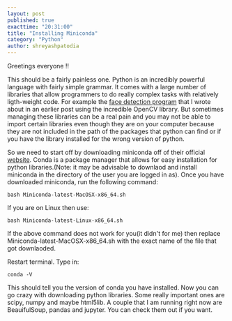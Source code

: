```yaml
---
layout: post
published: true
exacttime: "20:31:00"
title: "Installing Miniconda"
category: "Python"
author: shreyashpatodia
---
```


Greetings everyone !!

This should be a fairly painless one. Python is an incredibly powerful language with fairly simple grammar. It comes with a large number of libraries that allow programmers to do really complex tasks with relatively ligth-weight code. For example the 
[face detection program](/2016/01/16/face-detection.html) that I wrote about in an earlier post using the incredible OpenCV library. But sometimes managing these libraries can be a real pain and you may not be able to import certain libraries even though they are on your computer because they are not included in the path of the packages that python can find or if you have the library installed for the wrong version of python. 

So we need to start off by downloading miniconda off of their official [website](http://conda.pydata.org/docs/). Conda is a package manager that allows for easy installation for python libraries.(Note: it may be advisable to downlaod and install miniconda in the directory of the user you are logged in as). Once you have downloaded miniconda, run the following command:


`bash Miniconda-latest-MacOSX-x86_64.sh`

If you are on Linux then use:

`bash Miniconda-latest-Linux-x86_64.sh`

If the above command does not work for you(it didn't for me) then replace Miniconda-latest-MacOSX-x86_64.sh with the exact name of the file that got downlaoded. 

Restart terminal. Type in:

`conda -V`

This should tell you the version of conda you have installed. Now you can go crazy with downloading python libraries. Some really important ones are scipy, numpy and maybe html5lib. A couple that I am running right now are BeauifulSoup, pandas and jupyter. You can check them out if you want. 










